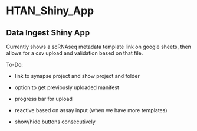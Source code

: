 # HTAN_Shiny_App
## Data Ingest Shiny App

Currently shows a scRNAseq metadata template link on google sheets, then allows for a csv upload and validation based on that file. 

To-Do:
- link to synapse project and show project and folder

- option to get previously uploaded manifest
- progress bar for upload
- reactive based on assay input (when we have more templates)
- show/hide buttons consecutively
